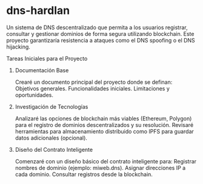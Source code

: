 # dns-hardlan
Un sistema de DNS descentralizado que permita a los usuarios registrar, consultar y gestionar dominios de forma segura utilizando blockchain. Este proyecto garantizaría resistencia a ataques como el DNS spoofing o el DNS hijacking.

Tareas Iniciales para el Proyecto
1. Documentación Base

    Crearé un documento principal del proyecto donde se definan:
        Objetivos generales.
        Funcionalidades iniciales.
        Limitaciones y oportunidades.

2. Investigación de Tecnologías

    Analizaré las opciones de blockchain más viables (Ethereum, Polygon) para el registro de dominios descentralizados y su resolución.
    Revisaré herramientas para almacenamiento distribuido como IPFS para guardar datos adicionales (opcional).

3. Diseño del Contrato Inteligente

    Comenzaré con un diseño básico del contrato inteligente para:
        Registrar nombres de dominio (ejemplo: miweb.dns).
        Asignar direcciones IP a cada dominio.
        Consultar registros desde la blockchain.
